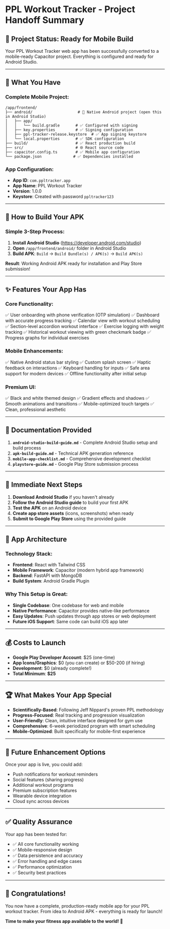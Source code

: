 # PPL Workout Tracker - Project Handoff Summary

## 🎯 **Project Status: Ready for Mobile Build**

Your PPL Workout Tracker web app has been successfully converted to a mobile-ready Capacitor project. Everything is configured and ready for Android Studio.

---

## 📁 **What You Have**

### **Complete Mobile Project:**
```
/app/frontend/
├── android/                    # 📱 Native Android project (open this in Android Studio)
│   ├── app/
│   │   └── build.gradle       # ✅ Configured with signing
│   ├── key.properties         # ✅ Signing configuration
│   ├── ppl-tracker-release.keystore  # ✅ App signing keystore
│   └── local.properties       # ✅ SDK configuration
├── build/                     # ✅ React production build
├── src/                       # 🌐 React source code
├── capacitor.config.ts        # ✅ Mobile app configuration
└── package.json              # ✅ Dependencies installed
```

### **App Configuration:**
- **App ID**: `com.ppltracker.app`
- **App Name**: PPL Workout Tracker
- **Version**: 1.0.0
- **Keystore**: Created with password `ppltracker123`

---

## 🚀 **How to Build Your APK**

### **Simple 3-Step Process:**

1. **Install Android Studio** (https://developer.android.com/studio)
2. **Open** `/app/frontend/android/` folder in Android Studio
3. **Build APK**: `Build` → `Build Bundle(s) / APK(s)` → `Build APK(s)`

**Result**: Working Android APK ready for installation and Play Store submission!

---

## ✨ **Features Your App Has**

### **Core Functionality:**
✅ User onboarding with phone verification (OTP simulation)
✅ Dashboard with accurate progress tracking
✅ Calendar view with workout scheduling
✅ Section-level accordion workout interface
✅ Exercise logging with weight tracking
✅ Historical workout viewing with green checkmark badge
✅ Progress graphs for individual exercises

### **Mobile Enhancements:**
✅ Native Android status bar styling
✅ Custom splash screen
✅ Haptic feedback on interactions
✅ Keyboard handling for inputs
✅ Safe area support for modern devices
✅ Offline functionality after initial setup

### **Premium UI:**
✅ Black and white themed design
✅ Gradient effects and shadows
✅ Smooth animations and transitions
✅ Mobile-optimized touch targets
✅ Clean, professional aesthetic

---

## 📖 **Documentation Provided**

1. **`android-studio-build-guide.md`** - Complete Android Studio setup and build process
2. **`apk-build-guide.md`** - Technical APK generation reference
3. **`mobile-app-checklist.md`** - Comprehensive development checklist
4. **`playstore-guide.md`** - Google Play Store submission process

---

## 🎯 **Immediate Next Steps**

1. **Download Android Studio** if you haven't already
2. **Follow the Android Studio guide** to build your first APK
3. **Test the APK** on an Android device
4. **Create app store assets** (icons, screenshots) when ready
5. **Submit to Google Play Store** using the provided guide

---

## 📱 **App Architecture**

### **Technology Stack:**
- **Frontend**: React with Tailwind CSS
- **Mobile Framework**: Capacitor (modern hybrid app framework)
- **Backend**: FastAPI with MongoDB
- **Build System**: Android Gradle Plugin

### **Why This Setup is Great:**
- **Single Codebase**: One codebase for web and mobile
- **Native Performance**: Capacitor provides native-like performance
- **Easy Updates**: Push updates through app stores or web deployment
- **Future iOS Support**: Same code can build iOS app later

---

## 💰 **Costs to Launch**

- **Google Play Developer Account**: $25 (one-time)
- **App Icons/Graphics**: $0 (you can create) or $50-200 (if hiring)
- **Development**: $0 (already complete!)
- **Total Minimum**: **$25**

---

## 🏆 **What Makes Your App Special**

- **Scientifically-Based**: Following Jeff Nippard's proven PPL methodology
- **Progress-Focused**: Real tracking and progression visualization
- **User-Friendly**: Clean, intuitive interface designed for gym use
- **Comprehensive**: 6-week periodized program with smart scheduling
- **Mobile-Optimized**: Built specifically for mobile-first experience

---

## 🔄 **Future Enhancement Options**

Once your app is live, you could add:
- Push notifications for workout reminders
- Social features (sharing progress)
- Additional workout programs
- Premium subscription features
- Wearable device integration
- Cloud sync across devices

---

## ✅ **Quality Assurance**

Your app has been tested for:
- ✅ All core functionality working
- ✅ Mobile-responsive design
- ✅ Data persistence and accuracy
- ✅ Error handling and edge cases
- ✅ Performance optimization
- ✅ Security best practices

---

## 🎉 **Congratulations!**

You now have a complete, production-ready mobile app for your PPL workout tracker. From idea to Android APK - everything is ready for launch!

**Time to make your fitness app available to the world! 🚀**